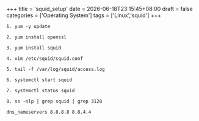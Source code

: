 +++
title = 'squid_setup'
date = 2026-06-18T23:15:45+08:00
draft = false
categories = ['Operating System']
tags = ['Linux','squid']
+++



    1. yum -y update
    
    2. yum install openssl
    
    3. yum install squid
    
    4. vim /etc/squid/squid.conf
    
    5. tail -f /var/log/squid/access.log
    
    6. systemctl start squid
    
    7. systemctl status squid
    
    8. ss -nlp | grep squid | grep 3128
    
    dns_nameservers 8.8.8.8 8.8.4.4
